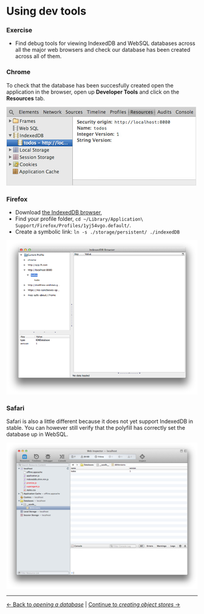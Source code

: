 # Using dev tools

### Exercise

- Find debug tools for viewing IndexedDB and WebSQL databases across all the major web browsers and check our database has been created across all of them.

### Chrome

To check that the database has been succesfully created open the application in the browser, open up **Developer Tools** and click on the **Resources** tab.

![Screenshot of the IndexedDB in Chrome Dev Tools](./chrome.jpg)

### Firefox

- Download [the IndexedDB browser](https://addons.mozilla.org/en-us/firefox/addon/indexeddb-browser/),
- Find your profile folder, `cd ~/Library/Application\ Support/Firefox/Profiles/1yj54vgo.default/`.
- Create a symbolic link: `ln -s ./storage/persistent/ ./indexedDB`

![Firefox IndexedDB Dev Tools](./firefox.png)

### Safari

Safari is also a little different because it does not yet support IndexedDB in stable.  You can however still verify that the polyfill has correctly set the database up in WebSQL.

![Safari IndexedDB Dev Tools](./safari.png)

---

[← Back to *opening a database*](../02-opening-a-database) | [Continue to *creating object stores* →](../04-creating-object-stores)
